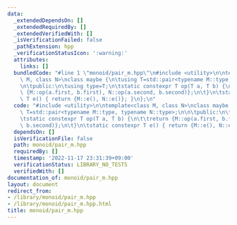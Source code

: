 ```yaml
---
data:
  _extendedDependsOn: []
  _extendedRequiredBy: []
  _extendedVerifiedWith: []
  _isVerificationFailed: false
  _pathExtension: hpp
  _verificationStatusIcon: ':warning:'
  attributes:
    links: []
  bundledCode: "#line 1 \"monoid/pair_m.hpp\"\n#include <utility>\n\ntemplate<class\
    \ M, class N>\nclass maybe {\n\tusing T=std::pair<typename M::type, typename N::type>;\n\
    \n\tpublic:\n\tusing type=T;\n\tstatic constexpr T op(T a, T b) {\n\t\treturn\
    \ {M::op(a.first, b.first), N::op(a.second, b.second)};\n\t}\n\tstatic constexpr\
    \ T e() { return {M::e(), N::e()}; }\n};\n"
  code: "#include <utility>\n\ntemplate<class M, class N>\nclass maybe {\n\tusing\
    \ T=std::pair<typename M::type, typename N::type>;\n\n\tpublic:\n\tusing type=T;\n\
    \tstatic constexpr T op(T a, T b) {\n\t\treturn {M::op(a.first, b.first), N::op(a.second,\
    \ b.second)};\n\t}\n\tstatic constexpr T e() { return {M::e(), N::e()}; }\n};\n"
  dependsOn: []
  isVerificationFile: false
  path: monoid/pair_m.hpp
  requiredBy: []
  timestamp: '2022-11-17 23:31:39+09:00'
  verificationStatus: LIBRARY_NO_TESTS
  verifiedWith: []
documentation_of: monoid/pair_m.hpp
layout: document
redirect_from:
- /library/monoid/pair_m.hpp
- /library/monoid/pair_m.hpp.html
title: monoid/pair_m.hpp
---
```

